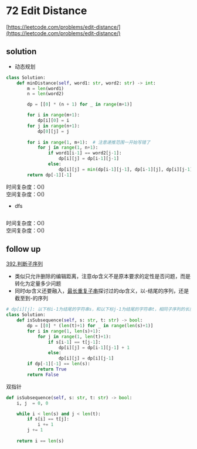 # 72 Edit Distance
[https://leetcode.com/problems/edit-distance/](https://leetcode.com/problems/edit-distance/)


## solution

- 动态规划
```python
class Solution:
    def minDistance(self, word1: str, word2: str) -> int:
        m = len(word1)
        n = len(word2)

        dp = [[0] * (n + 1) for _ in range(m+1)]

        for i in range(m+1):
            dp[i][0] = i
        for j in range(n+1):
            dp[0][j] = j
        
        for i in range(1, m+1):  # 注意递推范围一开始写错了
            for j in range(1, n+1):
                if word1[i-1] == word2[j-1]:
                    dp[i][j] = dp[i-1][j-1]
                else:
                    dp[i][j] = min(dp[i-1][j-1], dp[i-1][j], dp[i][j-1]) + 1
        return dp[-1][-1]
```
时间复杂度：O() <br>
空间复杂度：O()

- dfs
```python

```
时间复杂度：O() <br>
空间复杂度：O()


## follow up

[392.判断子序列](https://leetcode.com/problems/is-subsequence/)
- 类似只允许删除的编辑距离，注意dp含义不是原本要求的定性是否问题，而是转化为定量多少问题
- 同时dp含义还要融入，[最长重复子串](./718%20Maximum%20Length%20of%20Repeated%20Subarray.md)探讨过的dp含义，以-结尾的序列，还是截至到-的序列

```python
# dp[i][j]: 以下标i-1为结尾的字符串s，和以下标j-1为结尾的字符串t，相同子序列的长度为dp[i][j]
class Solution:
    def isSubsequence(self, s: str, t: str) -> bool:
        dp = [[0] * (len(t)+1) for _ in range(len(s)+1)]
        for i in range(1, len(s)+1):
            for j in range(1, len(t)+1):
                if s[i-1] == t[j-1]:
                    dp[i][j] = dp[i-1][j-1] + 1
                else:
                    dp[i][j] = dp[i][j-1]
        if dp[-1][-1] == len(s):
            return True
        return False
```

双指针
```python
def isSubsequence(self, s: str, t: str) -> bool:
    i, j  = 0, 0

    while i < len(s) and j < len(t):
        if s[i] == t[j]:
            i += 1
        j += 1
    
    return i == len(s)
```
